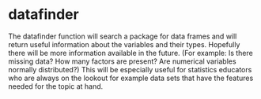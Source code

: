 # datafinder
The datafinder function will search a package for data frames and will return useful information about the variables and their types. Hopefully there will be more information available in the future. (For example: Is there missing data? How many factors are present? Are numerical variables normally distributed?) This will be especially useful for statistics educators who are always on the lookout for example data sets that have the features needed for the topic at hand.